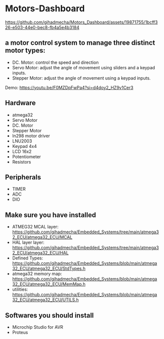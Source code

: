 # Motors-Dashboard

https://github.com/gihadmecha/Motors_Dashboard/assets/19871755/1bcff326-e503-44e0-bec8-fb4a5e4b3184

## a motor control system to manage three distinct motor types: 
- DC. Motor: control the speed and direction
- Servo Motor: adjust the angle of movement using sliders and a keypad inputs.
- Stepper Motor: adjust the angle of movement using a keypad inputs.

Demo: https://youtu.be/F0MZDpFwPa4?si=d4doy2_HZ9v1Cer3
 
## Hardware
- atmega32
- Servo Motor
- DC. Motor
- Stepper Motor
- ln298 motor driver
- LNU2003
- Keypad 4x4
- LCD 16x2
- Potentiometer
- Resistors

## Peripherals
- TIMER
- ADC
- DIO

## Make sure you have installed
- ATMEG32 MCAL layer: https://github.com/gihadmecha/Embedded_Systems/tree/main/atmega32_ECU/atmega32_ECU/MCAL
- HAL layer layer: https://github.com/gihadmecha/Embedded_Systems/tree/main/atmega32_ECU/atmega32_ECU/HAL
- Defined Types: https://github.com/gihadmecha/Embedded_Systems/blob/main/atmega32_ECU/atmega32_ECU/StdTypes.h
- atmega32 memory map: https://github.com/gihadmecha/Embedded_Systems/blob/main/atmega32_ECU/atmega32_ECU/MemMap.h
- utilities: https://github.com/gihadmecha/Embedded_Systems/blob/main/atmega32_ECU/atmega32_ECU/UTILS.h

## Softwares you should install
- Microchip Studio for AVR
- Proteus
